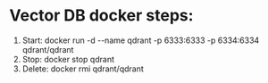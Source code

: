 # Vector DB docker steps:
1. Start: docker run -d --name qdrant -p 6333:6333 -p 6334:6334 qdrant/qdrant
2. Stop: docker stop qdrant
3. Delete: docker rmi qdrant/qdrant


